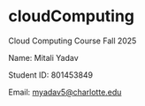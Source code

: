 # cloudComputing
Cloud Computing Course Fall 2025

Name: Mitali Yadav

Student ID: 801453849

Email: myadav5@charlotte.edu

